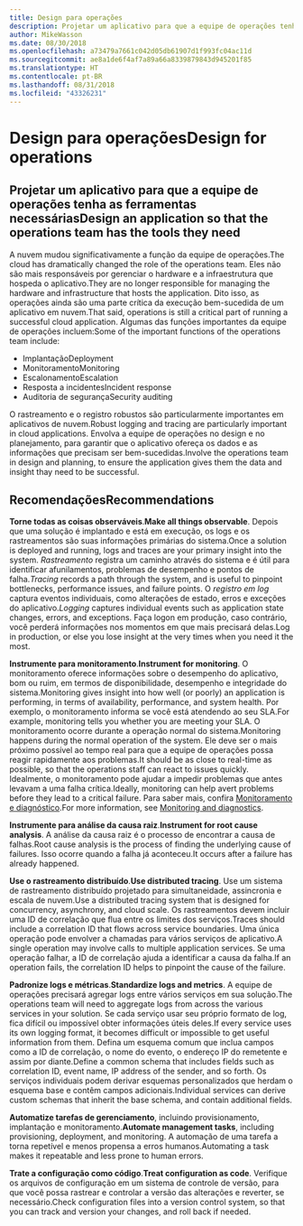 ```yaml
---
title: Design para operações
description: Projetar um aplicativo para que a equipe de operações tenha as ferramentas necessárias
author: MikeWasson
ms.date: 08/30/2018
ms.openlocfilehash: a73479a7661c042d05db61907d1f993fc04ac11d
ms.sourcegitcommit: ae8a1de6f4af7a89a66a8339879843d945201f85
ms.translationtype: HT
ms.contentlocale: pt-BR
ms.lasthandoff: 08/31/2018
ms.locfileid: "43326231"
---
```

# <a name="design-for-operations"></a><span data-ttu-id="f42d2-103">Design para operações</span><span class="sxs-lookup"><span data-stu-id="f42d2-103">Design for operations</span></span>

## <a name="design-an-application-so-that-the-operations-team-has-the-tools-they-need"></a><span data-ttu-id="f42d2-104">Projetar um aplicativo para que a equipe de operações tenha as ferramentas necessárias</span><span class="sxs-lookup"><span data-stu-id="f42d2-104">Design an application so that the operations team has the tools they need</span></span>

<span data-ttu-id="f42d2-105">A nuvem mudou significativamente a função da equipe de operações.</span><span class="sxs-lookup"><span data-stu-id="f42d2-105">The cloud has dramatically changed the role of the operations team.</span></span> <span data-ttu-id="f42d2-106">Eles não são mais responsáveis por gerenciar o hardware e a infraestrutura que hospeda o aplicativo.</span><span class="sxs-lookup"><span data-stu-id="f42d2-106">They are no longer responsible for managing the hardware and infrastructure that hosts the application.</span></span>  <span data-ttu-id="f42d2-107">Dito isso, as operações ainda são uma parte crítica da execução bem-sucedida de um aplicativo em nuvem.</span><span class="sxs-lookup"><span data-stu-id="f42d2-107">That said, operations is still a critical part of running a successful cloud application.</span></span> <span data-ttu-id="f42d2-108">Algumas das funções importantes da equipe de operações incluem:</span><span class="sxs-lookup"><span data-stu-id="f42d2-108">Some of the important functions of the operations team include:</span></span>

- <span data-ttu-id="f42d2-109">Implantação</span><span class="sxs-lookup"><span data-stu-id="f42d2-109">Deployment</span></span>
- <span data-ttu-id="f42d2-110">Monitoramento</span><span class="sxs-lookup"><span data-stu-id="f42d2-110">Monitoring</span></span>
- <span data-ttu-id="f42d2-111">Escalonamento</span><span class="sxs-lookup"><span data-stu-id="f42d2-111">Escalation</span></span>
- <span data-ttu-id="f42d2-112">Resposta a incidentes</span><span class="sxs-lookup"><span data-stu-id="f42d2-112">Incident response</span></span>
- <span data-ttu-id="f42d2-113">Auditoria de segurança</span><span class="sxs-lookup"><span data-stu-id="f42d2-113">Security auditing</span></span>

<span data-ttu-id="f42d2-114">O rastreamento e o registro robustos são particularmente importantes em aplicativos de nuvem.</span><span class="sxs-lookup"><span data-stu-id="f42d2-114">Robust logging and tracing are particularly important in cloud applications.</span></span> <span data-ttu-id="f42d2-115">Envolva a equipe de operações no design e no planejamento, para garantir que o aplicativo ofereça os dados e as informações que precisam ser bem-sucedidas.</span><span class="sxs-lookup"><span data-stu-id="f42d2-115">Involve the operations team in design and planning, to ensure the application gives them the data and insight thay need to be successful.</span></span>  <!-- to do: Link to DevOps checklist -->

## <a name="recommendations"></a><span data-ttu-id="f42d2-116">Recomendações</span><span class="sxs-lookup"><span data-stu-id="f42d2-116">Recommendations</span></span>

<span data-ttu-id="f42d2-117">**Torne todas as coisas observáveis**.</span><span class="sxs-lookup"><span data-stu-id="f42d2-117">**Make all things observable**.</span></span> <span data-ttu-id="f42d2-118">Depois que uma solução é implantado e está em execução, os logs e os rastreamentos são suas informações primárias do sistema.</span><span class="sxs-lookup"><span data-stu-id="f42d2-118">Once a solution is deployed and running, logs and traces are your primary insight into the system.</span></span> <span data-ttu-id="f42d2-119">*Rastreamento* registra um caminho através do sistema e é útil para identificar afunilamentos, problemas de desempenho e pontos de falha.</span><span class="sxs-lookup"><span data-stu-id="f42d2-119">*Tracing* records a path through the system, and is useful to pinpoint bottlenecks, performance issues, and failure points.</span></span> <span data-ttu-id="f42d2-120">O *registro em log* captura eventos individuais, como alterações de estado, erros e exceções do aplicativo.</span><span class="sxs-lookup"><span data-stu-id="f42d2-120">*Logging* captures individual events such as application state changes, errors, and exceptions.</span></span> <span data-ttu-id="f42d2-121">Faça logon em produção, caso contrário, você perderá informações nos momentos em que mais precisará delas.</span><span class="sxs-lookup"><span data-stu-id="f42d2-121">Log in production, or else you lose insight at the very times when you need it the most.</span></span>

<span data-ttu-id="f42d2-122">**Instrumente para monitoramento**.</span><span class="sxs-lookup"><span data-stu-id="f42d2-122">**Instrument for monitoring**.</span></span> <span data-ttu-id="f42d2-123">O monitoramento oferece informações sobre o desempenho do aplicativo, bom ou ruim, em termos de disponibilidade, desempenho e integridade do sistema.</span><span class="sxs-lookup"><span data-stu-id="f42d2-123">Monitoring gives insight into how well (or poorly) an application is performing, in terms of availability, performance, and system health.</span></span> <span data-ttu-id="f42d2-124">Por exemplo, o monitoramento informa se você está atendendo ao seu SLA.</span><span class="sxs-lookup"><span data-stu-id="f42d2-124">For example, monitoring tells you whether you are meeting your SLA.</span></span> <span data-ttu-id="f42d2-125">O monitoramento ocorre durante a operação normal do sistema.</span><span class="sxs-lookup"><span data-stu-id="f42d2-125">Monitoring happens during the normal operation of the system.</span></span> <span data-ttu-id="f42d2-126">Ele deve ser o mais próximo possível ao tempo real para que a equipe de operações possa reagir rapidamente aos problemas.</span><span class="sxs-lookup"><span data-stu-id="f42d2-126">It should be as close to real-time as possible, so that the operations staff can react to issues quickly.</span></span> <span data-ttu-id="f42d2-127">Idealmente, o monitoramento pode ajudar a impedir problemas que antes levavam a uma falha crítica.</span><span class="sxs-lookup"><span data-stu-id="f42d2-127">Ideally, monitoring can help avert problems before they lead to a critical failure.</span></span> <span data-ttu-id="f42d2-128">Para saber mais, confira [Monitoramento e diagnóstico][monitoring].</span><span class="sxs-lookup"><span data-stu-id="f42d2-128">For more information, see [Monitoring and diagnostics][monitoring].</span></span>

<span data-ttu-id="f42d2-129">**Instrumente para análise da causa raiz**.</span><span class="sxs-lookup"><span data-stu-id="f42d2-129">**Instrument for root cause analysis**.</span></span> <span data-ttu-id="f42d2-130">A análise da causa raiz é o processo de encontrar a causa de falhas.</span><span class="sxs-lookup"><span data-stu-id="f42d2-130">Root cause analysis is the process of finding the underlying cause of failures.</span></span> <span data-ttu-id="f42d2-131">Isso ocorre quando a falha já aconteceu.</span><span class="sxs-lookup"><span data-stu-id="f42d2-131">It occurs after a failure has already happened.</span></span> 

<span data-ttu-id="f42d2-132">**Use o rastreamento distribuído**.</span><span class="sxs-lookup"><span data-stu-id="f42d2-132">**Use distributed tracing**.</span></span> <span data-ttu-id="f42d2-133">Use um sistema de rastreamento distribuído projetado para simultaneidade, assincronia e escala de nuvem.</span><span class="sxs-lookup"><span data-stu-id="f42d2-133">Use a distributed tracing system that is designed for concurrency, asynchrony, and cloud scale.</span></span> <span data-ttu-id="f42d2-134">Os rastreamentos devem incluir uma ID de correlação que flua entre os limites dos serviços.</span><span class="sxs-lookup"><span data-stu-id="f42d2-134">Traces should include a correlation ID that flows across service boundaries.</span></span> <span data-ttu-id="f42d2-135">Uma única operação pode envolver a chamadas para vários serviços de aplicativo.</span><span class="sxs-lookup"><span data-stu-id="f42d2-135">A single operation may involve calls to multiple application services.</span></span> <span data-ttu-id="f42d2-136">Se uma operação falhar, a ID de correlação ajuda a identificar a causa da falha.</span><span class="sxs-lookup"><span data-stu-id="f42d2-136">If an operation fails, the correlation ID helps to pinpoint the cause of the failure.</span></span> 

<span data-ttu-id="f42d2-137">**Padronize logs e métricas**.</span><span class="sxs-lookup"><span data-stu-id="f42d2-137">**Standardize logs and metrics**.</span></span> <span data-ttu-id="f42d2-138">A equipe de operações precisará agregar logs entre vários serviços em sua solução.</span><span class="sxs-lookup"><span data-stu-id="f42d2-138">The operations team will need to aggregate logs from across the various services in your solution.</span></span> <span data-ttu-id="f42d2-139">Se cada serviço usar seu próprio formato de log, fica difícil ou impossível obter informações úteis deles.</span><span class="sxs-lookup"><span data-stu-id="f42d2-139">If every service uses its own logging format, it becomes difficult or impossible to get useful information from them.</span></span> <span data-ttu-id="f42d2-140">Defina um esquema comum que inclua campos como a ID de correlação, o nome do evento, o endereço IP do remetente e assim por diante.</span><span class="sxs-lookup"><span data-stu-id="f42d2-140">Define a common schema that includes fields such as correlation ID, event name, IP address of the sender, and so forth.</span></span> <span data-ttu-id="f42d2-141">Os serviços individuais podem derivar esquemas personalizados que herdam o esquema base e contêm campos adicionais.</span><span class="sxs-lookup"><span data-stu-id="f42d2-141">Individual services can derive custom schemas that inherit the base schema, and contain additional fields.</span></span>

<span data-ttu-id="f42d2-142">**Automatize tarefas de gerenciamento**, incluindo provisionamento, implantação e monitoramento.</span><span class="sxs-lookup"><span data-stu-id="f42d2-142">**Automate management tasks**, including provisioning, deployment, and monitoring.</span></span> <span data-ttu-id="f42d2-143">A automação de uma tarefa a torna repetível e menos propensa a erros humanos.</span><span class="sxs-lookup"><span data-stu-id="f42d2-143">Automating a task makes it repeatable and less prone to human errors.</span></span> 

<span data-ttu-id="f42d2-144">**Trate a configuração como código**.</span><span class="sxs-lookup"><span data-stu-id="f42d2-144">**Treat configuration as code**.</span></span> <span data-ttu-id="f42d2-145">Verifique os arquivos de configuração em um sistema de controle de versão, para que você possa rastrear e controlar a versão das alterações e reverter, se necessário.</span><span class="sxs-lookup"><span data-stu-id="f42d2-145">Check configuration files into a version control system, so that you can track and version your changes, and roll back if needed.</span></span> 


<!-- links -->

[monitoring]: ../../best-practices/monitoring.md


